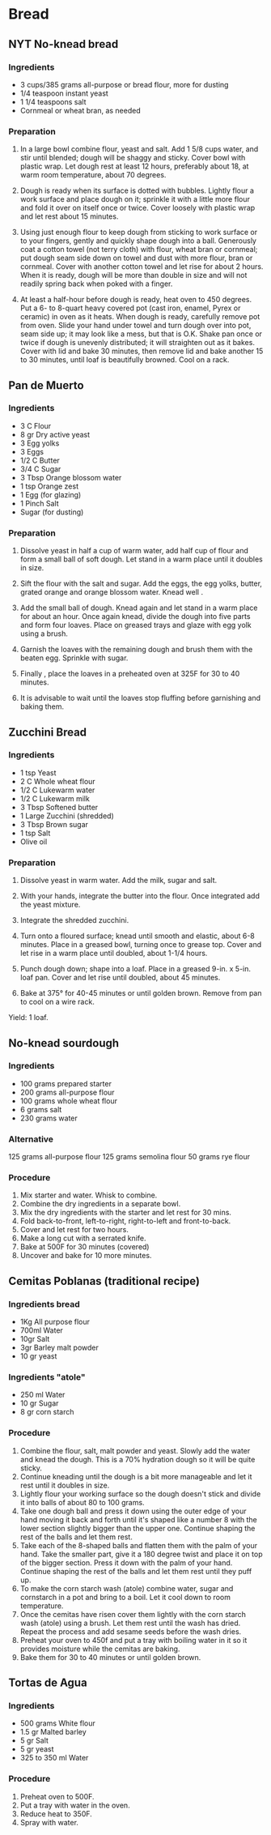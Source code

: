 # Bread

<div style="page-break-after: always; visibility: hidden"></div>


## <a name="NYT No-knead bread"></a> NYT No-knead bread

### Ingredients

* 3 cups/385 grams all-purpose or bread flour, more for dusting
* 1/4 teaspoon instant yeast
* 1 1/4 teaspoons salt
* Cornmeal or wheat bran, as needed

### Preparation

1. In a large bowl combine flour, yeast and salt. Add 1 5/8 cups water, and stir until blended; dough will be shaggy and sticky. Cover bowl with plastic wrap. Let dough rest at least 12 hours, preferably about 18, at warm room temperature, about 70 degrees.

1. Dough is ready when its surface is dotted with bubbles. Lightly flour a work surface and place dough on it; sprinkle it with a little more flour and fold it over on itself once or twice. Cover loosely with plastic wrap and let rest about 15 minutes.

1. Using just enough flour to keep dough from sticking to work surface or to your fingers, gently and quickly shape dough into a ball. Generously coat a cotton towel (not terry cloth) with flour, wheat bran or cornmeal; put dough seam side down on towel and dust with more flour, bran or cornmeal. Cover with another cotton towel and let rise for about 2 hours. When it is ready, dough will be more than double in size and will not readily spring back when poked with a finger.

1. At least a half-hour before dough is ready, heat oven to 450 degrees. Put a 6- to 8-quart heavy covered pot (cast iron, enamel, Pyrex or ceramic) in oven as it heats. When dough is ready, carefully remove pot from oven. Slide your hand under towel and turn dough over into pot, seam side up; it may look like a mess, but that is O.K. Shake pan once or twice if dough is unevenly distributed; it will straighten out as it bakes. Cover with lid and bake 30 minutes, then remove lid and bake another 15 to 30 minutes, until loaf is beautifully browned. Cool on a rack.

<div style="page-break-after: always; visibility: hidden"></div>


## <a name="Pan de Muerto"></a> Pan de Muerto

### Ingredients

* 3 C Flour
* 8 gr Dry active yeast
* 3 Egg yolks
* 3 Eggs
* 1/2 C Butter
* 3/4 C Sugar
* 3 Tbsp Orange blossom water
* 1 tsp Orange zest
* 1 Egg (for glazing)
* 1 Pinch Salt
* Sugar (for dusting)

### Preparation

1. Dissolve yeast in half a cup of warm water, add half cup of flour and form a small ball of soft dough. Let stand in a warm place until it doubles in size.

1. Sift the flour with the salt and sugar. Add the eggs, the egg yolks, butter, grated orange and orange blossom water. Knead well .

1. Add the small ball of dough. Knead again and let stand in a warm place for about an hour. Once again knead, divide the dough into five parts and form four loaves. Place on greased trays and glaze with egg yolk using a brush.

1. Garnish the loaves with the remaining dough and brush them with the beaten egg. Sprinkle with sugar.

1. Finally , place the loaves in a preheated oven at 325F for 30 to 40 minutes.

1. It is advisable to wait until the loaves stop fluffing before garnishing and baking them.


<div style="page-break-after: always; visibility: hidden"></div>


## <a name="Zucchini Bread"></a> Zucchini Bread

### Ingredients

* 1 tsp Yeast
* 2 C Whole wheat flour
* 1/2 C Lukewarm water
* 1/2 C Lukewarm milk
* 3 Tbsp Softened butter
* 1 Large Zucchini (shredded)
* 3 Tbsp Brown sugar
* 1 tsp Salt
* Olive oil

### Preparation

1. Dissolve yeast in warm water. Add the milk, sugar and salt.

1. With your hands, integrate the butter into the flour. Once integrated add the yeast mixture.

1. Integrate the shredded zucchini.

1. Turn onto a floured surface; knead until smooth and elastic, about 6-8 minutes. Place in a greased bowl, turning once to grease top. Cover and let rise in a warm place until doubled, about 1-1/4 hours.

1. Punch dough down; shape into a loaf. Place in a greased 9-in. x 5-in. loaf pan. Cover and let rise until doubled, about 45 minutes.

1. Bake at 375° for 40-45 minutes or until golden brown. Remove from pan to cool on a wire rack.

Yield: 1 loaf.


<div style="page-break-after: always; visibility: hidden"></div>


## <a name="No-knead sourdough"></a> No-knead sourdough

### Ingredients

* 100 grams prepared starter
* 200 grams all-purpose flour
* 100 grams whole wheat flour
* 6 grams salt
* 230 grams water

### Alternative

125 grams all-purpose flour
125 grams semolina flour
50 grams rye flour

### Procedure

1. Mix starter and water. Whisk to combine.
1. Combine the dry ingredients in a separate bowl.
1. Mix the dry ingredients with the starter and let rest for 30 mins.
1. Fold back-to-front, left-to-right, right-to-left and front-to-back.
1. Cover and let rest for two hours.
1. Make a long cut with a serrated knife.
1. Bake at 500F for 30 minutes (covered)
1. Uncover and bake for 10 more minutes.

<div style="page-break-after: always; visibility: hidden"></div>

## <a name="Cemitas Poblanas (traditional recipe)"></a> Cemitas Poblanas (traditional recipe)

### Ingredients bread

* 1Kg All purpose flour
* 700ml Water
* 10gr Salt
* 3gr Barley malt powder
* 10 gr yeast

### Ingredients "atole"

* 250 ml Water
* 10 gr Sugar
* 8 gr corn starch

### Procedure

1. Combine the flour, salt, malt powder and yeast. Slowly add the water and knead the dough. This is a 70% hydration dough so it will be quite sticky.
1. Continue kneading until the dough is a bit more manageable and let it rest until it doubles in size.
1. Lightly flour your working surface so the dough doesn't stick and divide it into balls of about 80 to 100 grams.
1. Take one dough ball and press it down using the outer edge of your hand moving it back and forth until it's shaped like a number 8 with the lower section slightly bigger than the upper one. Continue shaping the rest of the balls and let them rest.
1. Take each of the 8-shaped balls and flatten them with the palm of your hand. Take the smaller part, give it a 180 degree twist and place it on top of the bigger section. Press it down with the palm of your hand. Continue shaping the rest of the balls and let them rest until they puff up.
1. To make the corn starch wash (atole) combine water, sugar and cornstarch in a pot and bring to a boil. Let it cool down to room temperature.
1. Once the cemitas have risen cover them lightly with the corn starch wash (atole) using a brush. Let them rest until the wash has dried. Repeat the process and add sesame seeds before the wash dries.
1. Preheat your oven to 450f and put a tray with boiling water in it so it provides moisture while the cemitas are baking.
1. Bake them for 30 to 40 minutes or until golden brown.

<div style="page-break-after: always; visibility: hidden"></div>

## <a name="Tortas de Agua"></a> Tortas de Agua

### Ingredients

* 500 grams White flour
* 1.5 gr Malted barley
* 5 gr Salt
* 5 gr yeast
* 325 to 350 ml Water

### Procedure

1. Preheat oven to 500F.
1. Put a tray with water in the oven.
1. Reduce heat to 350F.
1. Spray with water.

<div style="page-break-after: always; visibility: hidden"></div>
